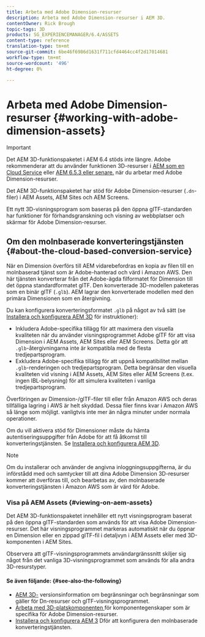 ```yaml
---
title: Arbeta med Adobe Dimension-resurser
description: Arbeta med Adobe Dimension-resurser i AEM 3D.
contentOwner: Rick Brough
topic-tags: 3D
products: SG_EXPERIENCEMANAGER/6.4/ASSETS
content-type: reference
translation-type: tm+mt
source-git-commit: 6be46f6986d1631f711cfd4464cc4f2d17014681
workflow-type: tm+mt
source-wordcount: '496'
ht-degree: 0%

---
```



# Arbeta med Adobe Dimension-resurser {#working-with-adobe-dimension-assets}

>[!IMPORTANT]
>
>Det AEM 3D-funktionspaketet i AEM 6.4 stöds inte längre. Adobe rekommenderar att du använder funktionen 3D-resurser i [AEM som en Cloud Service](https://experienceleague.adobe.com/docs/experience-manager-cloud-service/assets/dynamicmedia/assets-3d.html#dynamicmedia) eller [AEM 6.5.3 eller senare.](https://experienceleague.adobe.com/docs/experience-manager-65/assets/dynamic/assets-3d.html#dynamic) när du arbetar med Adobe Dimension-resurser.

Det AEM 3D-funktionspaketet har stöd för Adobe Dimension-resurser (`.dn`-filer) i AEM Assets, AEM Sites och AEM Screens.

Ett nytt 3D-visningsprogram som baseras på den öppna glTF-standarden har funktioner för förhandsgranskning och visning av webbplatser och skärmar för Adobe Dimension-resurser.

## Om den molnbaserade konverteringstjänsten {#about-the-cloud-based-conversion-service}

När en Dimension överförs till AEM vidarebefordras en kopia av filen till en molnbaserad tjänst som är Adobe-hanterad och värd i Amazon AWS. Den här tjänsten konverterar från det Adobe-ägda filformatet för Dimension till det öppna standardformatet glTF. Den konverterade 3D-modellen paketeras som en binär glTF (`.glb`). AEM lagrar den konverterade modellen med den primära Dimensionen som en återgivning.

Du kan konfigurera konverteringsformatet `.glb` på något av två sätt (se [Installera och konfigurera AEM 3D](install-config-3d.md) för instruktioner):

* Inkludera Adobe-specifika tillägg för att maximera den visuella kvaliteten när du använder visningsprogrammet Adobe glTF för att visa Dimension i AEM Assets, AEM Sites eller AEM Screens. Detta gör att `.glb`-återgivningarna inte är kompatibla med de flesta tredjepartsprogram.
* Exkludera Adobe-specifika tillägg för att uppnå kompatibilitet mellan `.glb`-renderingen och tredjepartsprogram. Detta begränsar den visuella kvaliteten vid visning i AEM Assets, AEM Sites eller AEM Screens (t.ex. ingen IBL-belysning) för att simulera kvaliteten i vanliga tredjepartsprogram.

Överföringen av Dimension-/glTF-filer till eller från Amazon AWS och deras tillfälliga lagring i AWS är helt skyddad. Dessa filer finns kvar i Amazon AWS så länge som möjligt. vanligtvis inte mer än några minuter under normala operationer.

Om du vill aktivera stöd för Dimensioner måste du hämta autentiseringsuppgifter från Adobe för att få åtkomst till konverteringstjänsten. Se [Installera och konfigurera AEM 3D](install-config-3d.md).

>[!NOTE]
>
>Om du installerar och använder de angivna inloggningsuppgifterna, är du införstådd med och samtycker till att dina Adobe Dimension 3D-resurser kommer att överföras till, och bearbetas av, den molnbaserade konverteringstjänsten i Amazon AWS som är värd för Adobe.

### Visa på AEM Assets {#viewing-on-aem-assets}

Det AEM 3D-funktionspaketet innehåller ett nytt visningsprogram baserat på den öppna glTF-standarden som används för att visa Adobe Dimension-resurser. Det här visningsprogrammet markeras automatiskt när du öppnar en Dimension eller en zippad glTF-fil i detaljvyn i AEM Assets eller med 3D-komponenten i AEM Sites.

Observera att glTF-visningsprogrammets användargränssnitt skiljer sig något från det vanliga 3D-visningsprogrammet som används för alla andra 3D-resurstyper.

#### Se även följande: {#see-also-the-following}

* [AEM 3D-](/help/release-notes/aem3d-release-notes.md) versionsinformation om begränsningar och begränsningar som gäller för Dn-resurser och glTF-visningsprogrammet.
* [Arbeta med 3D-platskomponenten ](using-the-3d-sites-component.md) för komponentegenskaper som är specifika för Adobe Dimension-resurser.
* [Installera och konfigurera AEM 3](install-config-3d.md) Dför att konfigurera den molnbaserade konverteringstjänsten.

